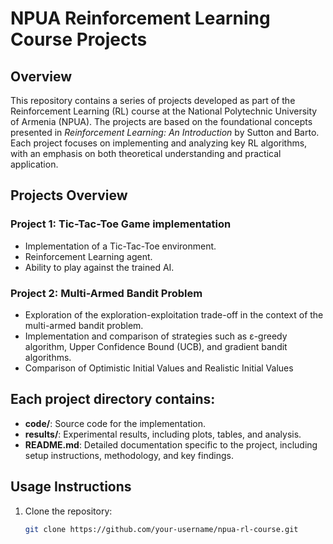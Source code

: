 # NPUA Reinforcement Learning Course Projects

## Overview
This repository contains a series of projects developed as part of the Reinforcement Learning (RL) course at the National Polytechnic University of Armenia (NPUA). The projects are based on the foundational concepts presented in *Reinforcement Learning: An Introduction* by Sutton and Barto. Each project focuses on implementing and analyzing key RL algorithms, with an emphasis on both theoretical understanding and practical application.
## Projects Overview
### Project 1: Tic-Tac-Toe Game implementation
- Implementation of a Tic-Tac-Toe environment.
- Reinforcement Learning agent.
- Ability to play against the trained AI.
### Project 2: Multi-Armed Bandit Problem
- Exploration of the exploration-exploitation trade-off in the context of the multi-armed bandit problem.
- Implementation and comparison of strategies such as ε-greedy algorithm, Upper Confidence Bound (UCB), and gradient bandit algorithms.
- Comparison of Optimistic Initial Values and Realistic Initial Values


## Each project directory contains:
- **code/**: Source code for the implementation.
- **results/**: Experimental results, including plots, tables, and analysis.
- **README.md**: Detailed documentation specific to the project, including setup instructions, methodology, and key findings.

## Usage Instructions

1. Clone the repository:
   ```bash
   git clone https://github.com/your-username/npua-rl-course.git